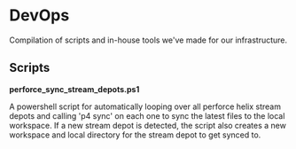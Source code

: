 # DevOps
Compilation of scripts and in-house tools we've made for our infrastructure.

## Scripts

**perforce_sync_stream_depots.ps1**

A powershell script for automatically looping over all perforce helix stream depots and calling 'p4 sync' on each one to sync the latest files to the local workspace. If a new stream depot is detected, the script also creates a new workspace and local directory for the stream depot to get synced to.
